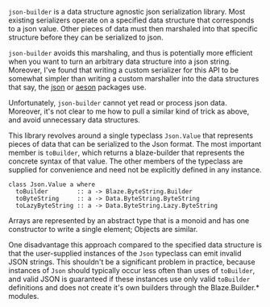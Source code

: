 `json-builder` is a data structure agnostic json serialization library.  Most existing serializers operate on a specified data structure that corresponds to a json value.   Other pieces of data must then marshaled into that specific structure before they can be serialized to json.   

`json-builder` avoids this marshaling,  and thus is potentially more efficient when you want to turn an arbitrary data structure into a json string.  Moreover,  I've found that writing a  custom serializer for this API to be somewhat simpler than writing a custom marshaller into the data structures that say, the [json](http://hackage.haskell.org/package/json)  or  [aeson](http://hackage.haskell.org/package/aeson) packages use.

Unfortunately, `json-builder` cannot yet read or process json data.  Moreover, it's not clear to me how to pull a similar kind of trick as above,  and avoid unnecessary data structures. 

This library revolves around a single typeclass `Json.Value` that represents pieces of data that can be serialized to the Json format.   The most important member is `toBuilder`, which returns a blaze-builder that represents the concrete syntax of that value.   The other members of the typeclass are supplied for convenience and need not be explicitly defined in any instance.  

    class Json.Value a where
      toBuilder        :: a -> Blaze.ByteString.Builder
      toByteString     :: a -> Data.ByteString.ByteString
      toLazyByteString :: a -> Data.ByteString.Lazy.ByteString

Arrays are represented by an abstract type that is a monoid and has one constructor to write a single element;  Objects are similar.

One disadvantage this approach compared to the specified data structure is that the user-supplied instances of the `Json` typeclass can emit invalid JSON strings.  This shouldn't be a significant problem in practice,  because instances of `Json` should typically occur less often than uses of `toBuilder`, and valid JSON is guaranteed if these instances use only valid `toBuilder` definitions and does not create it's own builders through the Blaze.Builder.* modules.
